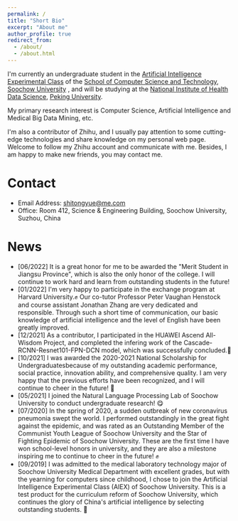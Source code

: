 ```yaml
---
permalink: /
title: "Short Bio"
excerpt: "About me"
author_profile: true
redirect_from: 
  - /about/
  - /about.html
---
```


I'm currently an undergraduate student in the [Artificial Intelligence Experimental Class](http://aiclass.jwb.suda.edu.cn/) of the [School of Computer Science and Technology](http://scst.suda.edu.cn/), [Soochow University](https://www.suda.edu.cn/) , and will be studying at the [National Institute of Health Data Science](http://www.nihds.pku.edu.cn/), [Peking University](https://www.pku.edu.cn/).

My primary research interest is Computer Science, Artificial Intelligence and Medical Big Data Mining, etc.

I'm also a contributor of Zhihu, and I usually pay attention to some cutting-edge technologies and share knowledge on my personal web page. Welcome to follow my Zhihu account and communicate with me. Besides, I am happy to make new friends, you may contact me.


Contact
======
* Email Address: shitongyue@me.com
* Office: Room 412, Science & Engineering Building, Soochow University, Suzhou, China


News
======
* [06/2022] It is a great honor for me to be awarded the "Merit Student in Jiangsu Province", which is also the only honor of the college. I will continue to work hard and learn from outstanding students in the future!
* [01/2022] I'm very happy to participate in the exchange program at Harvard University.✊ Our co-tutor Professor Peter Vaughan Henstock and course assistant Jonathan Zhang are very dedicated and responsible. Through such a short time of communication, our basic knowledge of artificial intelligence and the level of English have been greatly improved.
* [12/2021] As a contributor, I participated in the HUAWEI Ascend All-Wisdom Project, and completed the infering work of the Cascade-RCNN-Resnet101-FPN-DCN model, which was successfully concluded.💪
* [10/2021] I was awarded the 2020-2021 National Scholarship for Undergraduatesbecause of my outstanding academic performance, social practice, innovation ability, and comprehensive quality. I am very happy that the previous efforts have been recognized, and I will continue to cheer in the future! 🎉
* [05/2021] I joined the Natural Language Processing Lab of Soochow University to conduct undergraduate research! 😋
* [07/2020] In the spring of 2020, a sudden outbreak of new coronavirus pneumonia swept the world. I performed outstandingly in the great fight against the epidemic, and was rated as an Outstanding Member of the Communist Youth League of Soochow University and the Star of Fighting Epidemic of Soochow University. These are the first time I have won school-level honors in university, and they are also a milestone inspiring me to continue to cheer in the future! ✊
* [09/2019] I was admitted to the medical laboratory technology major of Soochow University Medical Department with excellent grades, but with the yearning for computers since childhood, I chose to join the Artificial Intelligence Experimental Class (AIEX) of Soochow University. This is a test product for the curriculum reform of Soochow University, which continues the glory of China's artificial intelligence by selecting outstanding students. 💪
